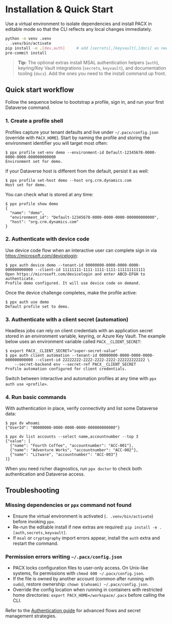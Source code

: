 # Installation & Quick Start

Use a virtual environment to isolate dependencies and install PACX in editable mode so that the CLI reflects any local changes immediately.

```bash
python -m venv .venv
. .venv/bin/activate
pip install -e .[dev,auth]     # add [secrets],[keyvault],[docs] as needed
pre-commit install
```

> **Tip:** The optional extras install MSAL authentication helpers (`auth`), keyring/Key Vault integrations (`secrets`, `keyvault`), and documentation tooling (`docs`). Add the ones you need to the install command up front.

## Quick start workflow

Follow the sequence below to bootstrap a profile, sign in, and run your first Dataverse command.

### 1. Create a profile shell

Profiles capture your tenant defaults and live under `~/.pacx/config.json` (override with `PACX_HOME`). Start by naming the profile and storing the environment identifier you will target most often:

```shell
$ ppx profile set-env demo --environment-id Default-12345678-0000-0000-0000-000000000000
Environment set for demo.
```

If your Dataverse host is different from the default, persist it as well:

```shell
$ ppx profile set-host demo --host org.crm.dynamics.com
Host set for demo.
```

You can check what is stored at any time:

```shell
$ ppx profile show demo
{
  "name": "demo",
  "environment_id": "Default-12345678-0000-0000-0000-000000000000",
  "host": "org.crm.dynamics.com"
}
```

### 2. Authenticate with device code

Use device code flow when an interactive user can complete sign in via https://microsoft.com/devicelogin:

```shell
$ ppx auth device demo --tenant-id 00000000-0000-0000-0000-000000000000 --client-id 11111111-1111-1111-1111-111111111111
Open https://microsoft.com/devicelogin and enter ABCD-EFGH to authenticate.
Profile demo configured. It will use device code on demand.
```

Once the device challenge completes, make the profile active:

```shell
$ ppx auth use demo
Default profile set to demo.
```

### 3. Authenticate with a client secret (automation)

Headless jobs can rely on client credentials with an application secret stored in an environment variable, keyring, or Azure Key Vault. The example below uses an environment variable called `PACX__CLIENT_SECRET`:

```shell
$ export PACX__CLIENT_SECRET="super-secret-value"
$ ppx auth client automation --tenant-id 00000000-0000-0000-0000-000000000000 --client-id 22222222-2222-2222-2222-222222222222 \
    --secret-backend env --secret-ref PACX__CLIENT_SECRET
Profile automation configured for client credentials.
```

Switch between interactive and automation profiles at any time with `ppx auth use <profile>`.

### 4. Run basic commands

With authentication in place, verify connectivity and list some Dataverse data:

```shell
$ ppx dv whoami
{"UserId": "00000000-0000-0000-0000-000000000000"}

$ ppx dv list accounts --select name,accountnumber --top 3
{"value": [
  {"name": "Fourth Coffee", "accountnumber": "ACC-001"},
  {"name": "Adventure Works", "accountnumber": "ACC-002"},
  {"name": "Litware", "accountnumber": "ACC-003"}
]}
```

When you need richer diagnostics, run `ppx doctor` to check both authentication and Dataverse access.

## Troubleshooting

### Missing dependencies or `ppx` command not found

- Ensure the virtual environment is activated (`. .venv/bin/activate`) before invoking `ppx`.
- Re-run the editable install if new extras are required: `pip install -e .[auth,secrets,keyvault]`.
- If `msal` or `cryptography` import errors appear, install the `auth` extra and restart the command.

### Permission errors writing `~/.pacx/config.json`

- PACX locks configuration files to user-only access. On Unix-like systems, fix permissions with `chmod 600 ~/.pacx/config.json`.
- If the file is owned by another account (common after running with `sudo`), restore ownership: `chown $(whoami) ~/.pacx/config.json`.
- Override the config location when running in containers with restricted home directories: `export PACX_HOME=/workspace/.pacx` before calling the CLI.

Refer to the [Authentication guide](02-authentication.md) for advanced flows and secret management strategies.
